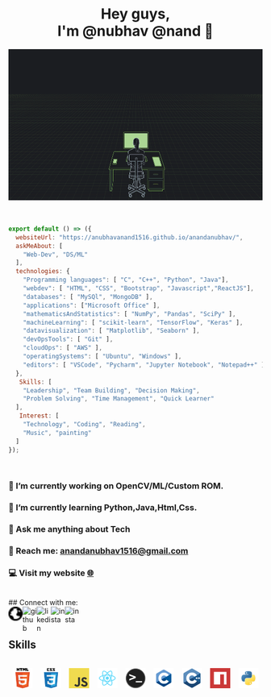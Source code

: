 <h1 align="center"> Hey guys,<br> I'm @nubhav @nand  &#128123 </h1> 
<!-- <p align="left"> <img src="https://komarev.com/ghpvc/?username=anandanubhav1516" alt="anandanubhav1516" /> </p> -->


<p align="center"> <img src="pic/im.gif" alt="Anand" height=300/> </p>

<br>

```js
export default () => ({
  websiteUrl: "https://anubhavanand1516.github.io/anandanubhav/",
  askMeAbout: [
    "Web-Dev", "DS/ML"
  ],
  technologies: {
    "Programming languages": [ "C", "C++", "Python", "Java"],
    "webdev": [ "HTML", "CSS", "Bootstrap", "Javascript","ReactJS"],
    "databases": [ "MySQl", "MongoDB" ],
    "applications": ["Microsoft Office" ],
    "mathematicsAndStatistics": [ "NumPy", "Pandas", "SciPy" ],
    "machineLearning": [ "scikit-learn", "TensorFlow", "Keras" ],
    "datavisualization": [ "Matplotlib", "Seaborn" ],
    "devOpsTools": [ "Git" ],
    "cloudOps": [ "AWS" ],
    "operatingSystems": [ "Ubuntu", "Windows" ],
    "editors": [ "VSCode", "Pycharm", "Jupyter Notebook", "Notepad++" ]
  },
   Skills: [
    "Leadership", "Team Building", "Decision Making",
    "Problem Solving", "Time Management", "Quick Learner" 
  ],
   Interest: [
    "Technology", "Coding", "Reading",
    "Music", "painting"
  ]
});
```

<br>

### 🔭 I’m currently working on OpenCV/ML/Custom ROM.
### 🌱 I’m currently learning Python,Java,Html,Css.
### 💬 Ask me anything about Tech
### 📧 Reach me: **anandanubhav1516@gmail.com**
### 💻 Visit my website [🌐](https://anubhavanand1516.github.io/anandanubhav/)

<br>
## Connect with me:

<br>
<a href="https://anubhavanand1516.github.io/anandanubhav/" target="_blank"><img align="left" alt="hrt" width="28px" src="https://raw.githubusercontent.com/iconic/open-iconic/master/svg/globe.svg" /></a>
<a href="https://github.com/anubhavanand1516" target="_blank"><img align="left" alt="github" width="28px" src="https://cdn.jsdelivr.net/npm/simple-icons@v3/icons/github.svg" /></a>
<!-- <a href=" " target="_blank"><img align="left" alt="twitter" width="28px" src="https://cdn.jsdelivr.net/npm/simple-icons@v3/icons/twitter.svg" /></a> -->
<a href="https://www.linkedin.com/in/anandanubhav1516/" target="_blank"><img align="left" alt="likedin" width="28px" src="https://cdn.jsdelivr.net/npm/simple-icons@v3/icons/linkedin.svg" /></a>
<a href="https://www.instagram.com/anandanubhav1516" target="_blank"><img align="left" alt="insta" width="28px" src="https://cdn.jsdelivr.net/npm/simple-icons@v3/icons/instagram.svg" /></a>
<a href="https://www.facebook.com/profile.php?id=100008661397425" target="_blank"><img align="left" alt="insta" width="28px" src="https://cdn.jsdelivr.net/npm/simple-icons@v3/icons/facebook.svg" /></a>


<br>
<br>

## Skills

<br>
<div style="display: flex; justify-content: space-around">
<img align="left" alt="HTML5" width="40px" src="https://raw.githubusercontent.com/github/explore/80688e429a7d4ef2fca1e82350fe8e3517d3494d/topics/html/html.png" />
<img align="left" alt="CSS3" width="40px" src="https://raw.githubusercontent.com/github/explore/80688e429a7d4ef2fca1e82350fe8e3517d3494d/topics/css/css.png" />
<!-- <img align="left" alt="Sass" width="40px" src="https://raw.githubusercontent.com/github/explore/80688e429a7d4ef2fca1e82350fe8e3517d3494d/topics/sass/java.png" /> -->
<img align="left" alt="JavaScript" width="40px" src="https://raw.githubusercontent.com/github/explore/80688e429a7d4ef2fca1e82350fe8e3517d3494d/topics/javascript/javascript.png" />
<img align="left" alt="React" width="40px" src="https://raw.githubusercontent.com/github/explore/80688e429a7d4ef2fca1e82350fe8e3517d3494d/topics/react/react.png" />
<!-- <img align="left" alt="Node.js" width="40px" src="https://raw.githubusercontent.com/github/explore/80688e429a7d4ef2fca1e82350fe8e3517d3494d/topics/nodejs/nodejs.png" /> -->
<img align="left" alt="Terminal" width="40px" src="https://raw.githubusercontent.com/github/explore/80688e429a7d4ef2fca1e82350fe8e3517d3494d/topics/terminal/terminal.png" />
<img align="left" alt="C" width="40px" src="https://raw.githubusercontent.com/github/explore/80688e429a7d4ef2fca1e82350fe8e3517d3494d/topics/c/c.png" />
<img align="left" alt="cpp" width="40px" src="https://raw.githubusercontent.com/github/explore/80688e429a7d4ef2fca1e82350fe8e3517d3494d/topics/cpp/cpp.png" />
<!-- <img align="left" alt="django" width="40px" src="https://raw.githubusercontent.com/github/explore/80688e429a7d4ef2fca1e82350fe8e3517d3494d/topics/django/Java.png" /> -->
<img align="left" alt="npm" width="40px" src="https://raw.githubusercontent.com/github/explore/80688e429a7d4ef2fca1e82350fe8e3517d3494d/topics/npm/npm.png" />
<img align="left" alt="cpp" width="40px" src="https://raw.githubusercontent.com/github/explore/80688e429a7d4ef2fca1e82350fe8e3517d3494d/topics/python/python.png" />
</div>
